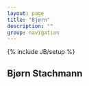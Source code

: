 ```yaml
---
layout: page
title: "Bjørn"
description: ""
group: navigation
---
```

{% include JB/setup %}

Bjørn Stachmann
---------------